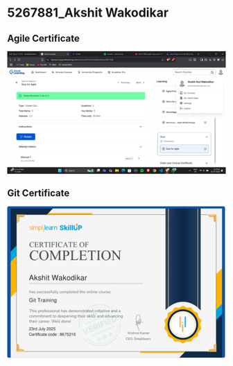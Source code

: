 # 5267881_Akshit Wakodikar

## Agile Certificate
![Agile Certificate](https://github.com/akshitwakodikar/5267881_Akshit-Wakodikar/blob/main/Week%201%20-%20SDLC/Agile%20Quiz%20ss.jpg)

## Git Certificate
![Git Certificate](https://github.com/akshitwakodikar/5267881_Akshit-Wakodikar/blob/main/Week%202%20-%20Git%20%26%20Github/Git%20Certificate.jpg)

